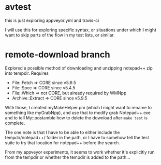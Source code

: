 # avtest

this is just exploring appveyor.yml and travis-ci

I will use this for exploring specific syntax, or situations under which
I might want to skip parts of the flow in my test lists, or similar.

# remote-download branch

Explored a possible method of downloading and unzipping notepad++ zip into tempdir.
Requires
* File::Fetch       => CORE since v5.9.5
* File::Spec        => CORE since v5.4.5
* File::Which       => not CORE, but already required by WMNpp
* Archive::Extract  => CORE since v5.9.5

With those, I created myMakeHelper.pm (which I might want to rename to something like myGrabNpp),
and use that to modify grab Notepad++.exe and to tell My::postamble how to delete the download
after `make test` is complete.

The one note is that I have to be able to either include the tempdir/notepad++/ folder in the
path, or I have to somehow tell the test suite to try that location for notepad++ before the
search.

From my appveyor experiments, it seems to work whether it's explicitly run from the tempdir
or whether the tempdir is added to the path...
